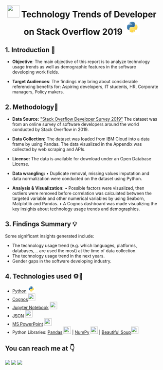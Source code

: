 # <h1 align="center"><img src="https://user-images.githubusercontent.com/104643138/226099890-190e555e-eea1-4c4d-9184-3787f5058b2c.png" width="40" height="40"> Technology Trends of Developer on Stack Overflow 2019 <img src="https://github.com/PrinceCorwin/Useful-tech-icons/blob/main/images/python.png" width="50" height="50"></h1>

## **1. Introduction** :pushpin:

- **Objective**: The main objective of this report is to analyze technology usage trends as well as demographic features in the software developing work fields.

- **Target Audiences**: The findings may bring about considerable referencing benefits for: Aspiring developers, IT students, HR, Corporate managers, Policy makers.

## **2. Methodology**:microscope:

- **Data Source:** ["Stack Overflow Developer Survey 2019"](https://stackoverflow.blog/2019/04/09/the-2019-stack-overflow-developer-survey-results-are-in/) The dataset was from an online survey of software developers around the world conducted by Stack Overflow in 2019. 

- **Data Collection:** The dataset was loaded from IBM Cloud into a data frame by using Pandas. The data visualized in the Appendix was collected by web scraping and APIs.

- **License:** The data is available for download under an Open Database License.

- **Data wrangling:**
• Duplicate removal, missing values imputation and data normalization
were conducted on the dataset using Python.

- **Analysis & Visualization:**
• Possible factors were visualized, then outliers were removed before correlation was calculated between the targeted variable and other numerical variables by using Seaborn, Matplotlib and Pandas.
• A Cognos dashboard was made visualizing the key insights about technology usage trends and demographics.

## **3. Findings Summary** :bulb:

Some significant insights generated include:
- The technology usage trend (e.g. which languages, platforms, databases,... are used the most) at the time of data collection.
- The technology usage trend in the next years.
- Gender gaps in the software developing industry.

## 4. Technologies used ⚙️:satellite:
- [Python](https://coursera.org/share/9633cd154ac74544f87f83434258a90b) <img src="https://github.com/PrinceCorwin/Useful-tech-icons/blob/main/images/python.png" width="24" height="24">
- [Cognos](https://www.ibm.com/products/cognos-analytics)<img src="https://user-images.githubusercontent.com/104643138/226100535-a1276fa9-f2ae-4995-b153-a8fd0a231032.png" width="24" height="24">
- [Jupyter Notebook](https://jupyter.org/) <img src="https://user-images.githubusercontent.com/104643138/226098051-177ede6d-3fe5-49a8-8f57-446caf49f94c.png" width="24" height="24">
- [JSON](https://www.json.org/json-en.html) <img src="https://user-images.githubusercontent.com/104643138/226101078-826deb08-f7c3-40a6-8669-69522acd74be.png" width="24" height="24"/>
- [MS PowerPoint](https://www.microsoft.com/en-us/microsoft-365/powerpoint) <img src="https://user-images.githubusercontent.com/104643138/226101351-457d49ac-ac75-4371-ad72-db3f18f00c90.png" width="24" height="24">
- Python Libraries: [Pandas](https://pandas.pydata.org/) <img src="https://user-images.githubusercontent.com/104643138/225993416-31cf4034-962c-4842-8821-5a5ccfc8e729.png" width="24" height="24"/> | [NumPy](https://numpy.org/) <img src="https://user-images.githubusercontent.com/104643138/225993758-e1b3af8b-47a0-405d-90ff-b2edeeac3d37.png" width="24" height="24"/> | [Beautiful Soup](https://www.crummy.com/software/BeautifulSoup/bs4/doc/)<img src="https://user-images.githubusercontent.com/104643138/226100902-6061d6bb-31eb-4a94-b414-a1482646915c.jpg" width="24" height="24"/>

## You can reach me at 👇
<img href="https://www.facebook.com/dobaophuc98/" src="https://img.shields.io/badge/Facebook-@dobaophuc98-1877F2?style=for-the-badge&logo=Facebook"/>
<img href="https://www.linkedin.com/in/andy-data-analyst/" src="https://img.shields.io/badge/LinkedIn-@Andy_data_analyst-0A66C2?style=for-the-badge&logo=LinkedIn"/>
<img src="https://img.shields.io/badge/Gmail-dobaophuc1998@gmail.com-EA4335?style=for-the-badge&logo=Gmail"/>
